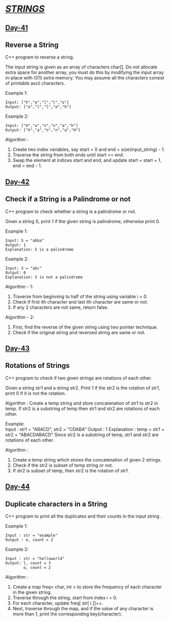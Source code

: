 # [***STRINGS***](https://github.com/vaishnavi-konda/100-days-of-code/tree/main/Strings)

## [Day-41](https://github.com/vaishnavi-konda/100-days-of-code/tree/main/Strings/Day-41) 
## Reverse a String

C++ program to reverse a string.

The input string is given as an array of characters char[].
Do not allocate extra space for another array, you must do this by modifying the input array in-place with O(1) extra memory.
You may assume all the characters consist of printable ascii characters.

Example 1:

    Input: ["h","e","l","l","o"]
    Output: ["o","l","l","e","h"]

Example 2:

    Input: ["H","a","n","n","a","h"]
    Output: ["h","a","n","n","a","H"]

Algorithm :

1. Create two index variables, say start = 0 and end = size(input_string) - 1.
2. Traverse the string from both ends until start <= end.
2. Swap the element at indices start and end, and update start = start + 1, end = end - 1.

## [Day-42](https://github.com/vaishnavi-konda/100-days-of-code/tree/main/Strings/Day-42) 
## Check if a String is a Palindrome or not

C++ program to check whether a string is a palindrome or not.

Given a string S, print 1 if the given string is palindrome, otherwise print 0.

Example 1:

    Input: S = "abba"
    Output: 1
    Explanation: S is a palindrome

Example 2:

    Input: S = "abc" 
    Output: 0
    Explanation: S is not a palindrome

Algorithm - 1:
1. Traverse from beginning to half of the string using variable i = 0.
2. Check if first ith character and last ith character are same or not.
3. If any 2 characters are not same, return false.

Algorithm - 2:
1. First, find the reverse of the given string using two pointer technique.
2. Check if the original string and reversed string are same or not.

## [Day-43](https://github.com/vaishnavi-konda/100-days-of-code/tree/main/Strings/Day-43) 
## Rotations of Strings

C++ program to check if two given strings are rotations of  each other.

Given a string str1 and a string str2.
Print 1 if the str2 is the rotation of str1, print 0 if it is not the rotation.

Algorithm : 
Create a temp string and store concatenation of str1 to str2 in temp.
If str2 is a substring of temp then str1 and str2 are rotations of each other.

Example:                 
    Input : str1 = "ABACD", str2 = "CDABA"
    Output : 1
    Explanation : 
    temp = str1 + str2 = "ABACDABACD"
    Since str2 is a substring of temp, str1 and str2 are rotations of each other.

Algorithm :
1. Create a temp string which stores the concatenation of given 2 strings.
2. Check if the str2 is subset of temp string or not.
3. If str2 is subset of temp, then str2 is the rotation of str1.

## [Day-44](https://github.com/vaishnavi-konda/100-days-of-code/tree/main/Strings/Day-44) 
## Duplicate characters in a String

C++ program to print all the duplicates and their counts in the input string .

Example 1:

    Input : str = "example"
    Output : e, count = 2

Example 2:

    Input : str = "helloworld"
    Output: l, count = 3
            o, count = 2

Algorithm :
1. Create a map freq< char, int > to store the frequency of each character in the given string.
2. Traverse through the string, start from index i = 0.
3. For each character, update freq[ str[ i ]]++.
4. Next, traverse through the map, and if the value of any character is more than 1, print the corresponding key(character).
